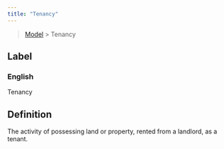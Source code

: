```yaml
---
title: "Tenancy"
---
```


> [Model](../../) > Tenancy

## Label

### English
Tenancy


## Definition
The activity of possessing land or property, rented from a landlord, as a tenant. 


    

